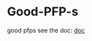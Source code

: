 # Good-PFP-s
good pfps see the doc:
[doc](https://docs.google.com/document/d/1REqI2M5pc5ECsdai5DOBW3OqeMYevzNQwU1lIdWF9hg/edit?tab=t.xvo3hbnqc8f5)
